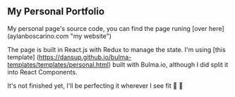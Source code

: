 ## My Personal Portfolio 
   My personal page's source code, you can find the page runing [over here] (aylanboscarino.com "my website")

   The page is built in React.js with Redux to manage the state. I'm using 
   [this template] (https://dansup.github.io/bulma-templates/templates/personal.html)
   built with Bulma.io, although I did split it into React Components.

   It's not finished yet, I'll be perfecting it wherever I see fit :hammer: :hammer: